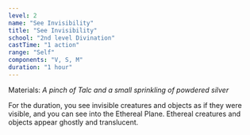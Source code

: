 ```yaml
---
level: 2
name: "See Invisibility"
title: "See Invisibility"
school: "2nd level Divination"
castTime: "1 action"
range: "Self"
components: "V, S, M"
duration: "1 hour"
---
```


Materials: *A pinch of Talc and a small sprinkling of powdered silver*

For the duration, you see invisible creatures and objects as if they were visible, and you can see into the Ethereal Plane. Ethereal creatures and objects appear ghostly and translucent.
